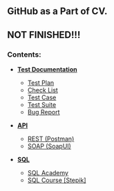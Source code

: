 ## GitHub as a Part of CV.
## NOT FINISHED!!!

### Contents:
* [**Test Documentation**](https://github.com/TTemnik/part_of_CV/tree/main/QA/Test-Documentation)

  * [Test Plan](https://github.com/TTemnik/part_of_CV/tree/main/QA/Test-Documentation/Test%20Plans)
  * [Check List](https://github.com/TTemnik/part_of_CV/tree/main/QA/Test-Documentation/Check%20Lists)
  * [Test Case](https://github.com/TTemnik/part_of_CV/tree/main/QA/Test-Documentation/Test%20Cases)
  * [Test Suite](https://github.com/TTemnik/part_of_CV/tree/main/QA/Test-Documentation/Test%20Suites)
  * [Bug Report](https://github.com/TTemnik/part_of_CV/tree/main/QA/Test-Documentation/Bug%20Reports)


* [**API**](https://github.com/TTemnik/part_of_CV/tree/main/QA/API)
  * [REST (Postman)](https://github.com/TTemnik/part_of_CV/tree/main/QA/API/Postman)
  * [SOAP (SoapUI)](https://github.com/TTemnik/part_of_CV/tree/main/QA/API/SoapUI)


* [**SQL**](https://github.com/TTemnik/part_of_CV/tree/main/QA/SQL)
  * [SQL Academy](https://github.com/TTemnik/part_of_CV/tree/main/QA/SQL/SQL%20Academy)
  * [SQL Course [Stepik]](https://github.com/TTemnik/part_of_CV/tree/main/QA/SQL/SQL%20Course%20on%20Stepik)

[//]: # (* [**WEB**]&#40;https://github.com/TTemnik/part_of_CV/tree/main/QA/SQL&#41;)
[//]: # (  * [Fiddler]&#40;https://github.com/TTemnik/part_of_CV/tree/main/QA/SQL/SQL%20Academy&#41;)
[//]: # (  * [DevTools]&#40;https://github.com/TTemnik/part_of_CV/tree/main/QA/SQL/SQL%20Course%20Stepik&#41;)
